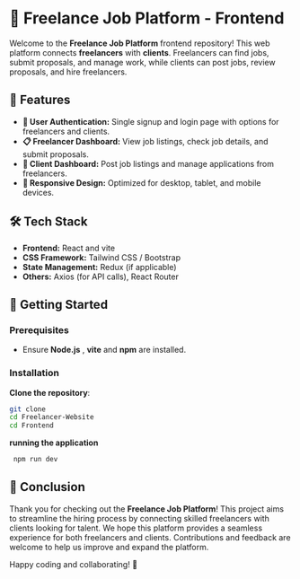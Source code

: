 # 🌟 Freelance Job Platform - Frontend

Welcome to the **Freelance Job Platform** frontend repository! This web platform connects **freelancers** with **clients**. Freelancers can find jobs, submit proposals, and manage work, while clients can post jobs, review proposals, and hire freelancers. 

## 🚀 Features

- **🔐 User Authentication:** Single signup and login page with options for freelancers and clients.
- **📋 Freelancer Dashboard:** View job listings, check job details, and submit proposals.
- **💼 Client Dashboard:** Post job listings and manage applications from freelancers.
- **📱 Responsive Design:** Optimized for desktop, tablet, and mobile devices.

## 🛠️ Tech Stack

- **Frontend:** React and vite
- **CSS Framework:** Tailwind CSS / Bootstrap
- **State Management:** Redux (if applicable)
- **Others:** Axios (for API calls), React Router

## 📖 Getting Started

### Prerequisites

- Ensure **Node.js** , **vite** and **npm** are installed.

### Installation
 **Clone the repository**:
   ```bash
   git clone 
   cd Freelancer-Website
   cd Frontend
```
**running the application**
 ```bash
  npm run dev
```
## 🎉 Conclusion

Thank you for checking out the **Freelance Job Platform**! This project aims to streamline the hiring process by connecting skilled freelancers with clients looking for talent. We hope this platform provides a seamless experience for both freelancers and clients. Contributions and feedback are welcome to help us improve and expand the platform. 

Happy coding and collaborating! 🚀

